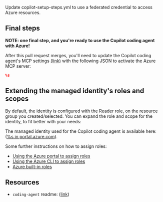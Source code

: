 Update copilot-setup-steps.yml to use a federated credential to access Azure resources.

## Final steps

**NOTE: one final step, and you're ready to use the Copilot coding agent with Azure!**

After this pull request merges, you'll need to update the Copilot coding agent's MCP settings [(link)](%s) with
the following JSON to activate the Azure MCP server:

```json
%s
```

## Extending the managed identity's roles and scopes

By default, the identity is configured with the Reader role, on the resource group you created/selected. You can expand the role and scope for the identity, to fit better with your needs:

The managed identity used for the Copilot coding agent is available here: ([%s in portal.azure.com](%s)).

Some further instructions on how to assign roles:

- [Using the Azure portal to assign roles](https://learn.microsoft.com/azure/role-based-access-control/role-assignments-portal-managed-identity)
- [Using the Azure CLI to assign roles](https://learn.microsoft.com/azure/role-based-access-control/role-assignments-cli)
- [Azure built-in roles](https://learn.microsoft.com/azure/role-based-access-control/built-in-roles)

## Resources

- `coding-agent` readme: ([link](https://github.com/Azure/azure-dev/blob/main/cli/azd/extensions/azure.coding-agent/README.md#troubleshooting))
